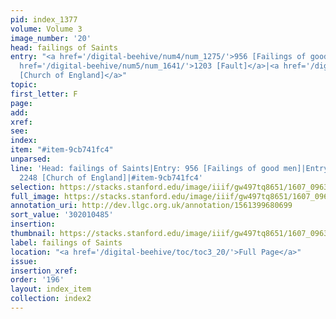 ```yaml
---
pid: index_1377
volume: Volume 3
image_number: '20'
head: failings of Saints
entry: "<a href='/digital-beehive/num4/num_1275/'>956 [Failings of good men]</a>|<a
  href='/digital-beehive/num5/num_1641/'>1203 [Fault]</a>|<a href='/digital-beehive/num9/num_3194/'>2248
  [Church of England]</a>"
topic:
first_letter: F
page:
add:
xref:
see:
index:
item: "#item-9cb741fc4"
unparsed:
line: 'Head: failings of Saints|Entry: 956 [Failings of good men]|Entry: 1203 [Fault]|Entry:
  2248 [Church of England]|#item-9cb741fc4'
selection: https://stacks.stanford.edu/image/iiif/gw497tq8651/1607_0963/364,485,834,167/full/0/default.jpg
full_image: https://stacks.stanford.edu/image/iiif/gw497tq8651/1607_0963/full/full/0/default.jpg
annotation_uri: http://dev.llgc.org.uk/annotation/1561399680699
sort_value: '302010485'
insertion:
thumbnail: https://stacks.stanford.edu/image/iiif/gw497tq8651/1607_0963/364,485,834,167/150,/0/default.jpg
label: failings of Saints
location: "<a href='/digital-beehive/toc/toc3_20/'>Full Page</a>"
issue:
insertion_xref:
order: '196'
layout: index_item
collection: index2
---
```

